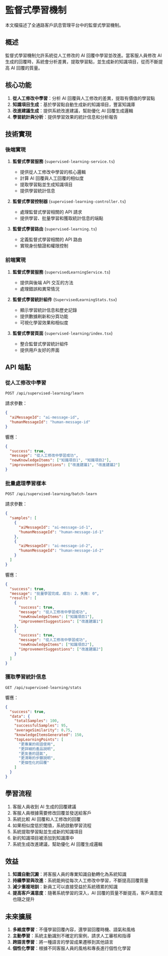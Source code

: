 # 監督式學習機制

本文檔描述了全通路客戶訊息管理平台中的監督式學習機制。

## 概述

監督式學習機制允許系統從人工修改的 AI 回覆中學習並改進。當客服人員修改 AI 生成的回覆時，系統會分析差異，提取學習點，並生成新的知識項目，從而不斷提高 AI 回覆的質量。

## 核心功能

1. **從人工修改中學習**：分析 AI 回覆與人工修改的差異，提取有價值的學習點
2. **知識項目生成**：基於學習點自動生成新的知識項目，豐富知識庫
3. **改進建議生成**：提供系統改進建議，幫助優化 AI 回覆生成邏輯
4. **學習統計與分析**：提供學習效果的統計信息和分析報告

## 技術實現

### 後端實現

1. **監督式學習服務** (`supervised-learning-service.ts`)
   - 提供從人工修改中學習的核心邏輯
   - 計算 AI 回覆與人工回覆的相似度
   - 提取學習點並生成知識項目
   - 提供學習統計信息

2. **監督式學習控制器** (`supervised-learning-controller.ts`)
   - 處理監督式學習相關的 API 請求
   - 提供學習、批量學習和獲取統計信息的端點

3. **監督式學習路由** (`supervised-learning.ts`)
   - 定義監督式學習相關的 API 路由
   - 實現身份驗證和權限控制

### 前端實現

1. **監督式學習服務** (`supervisedLearningService.ts`)
   - 提供與後端 API 交互的方法
   - 處理錯誤和異常情況

2. **監督式學習統計組件** (`SupervisedLearningStats.tsx`)
   - 顯示學習統計信息和歷史記錄
   - 提供數據刷新和分頁功能
   - 可視化學習效果和相似度

3. **監督式學習頁面** (`supervised-learning/index.tsx`)
   - 整合監督式學習統計組件
   - 提供用戶友好的界面

## API 端點

### 從人工修改中學習

```
POST /api/supervised-learning/learn
```

請求參數：
```json
{
  "aiMessageId": "ai-message-id",
  "humanMessageId": "human-message-id"
}
```

響應：
```json
{
  "success": true,
  "message": "從人工修改中學習成功",
  "newKnowledgeItems": ["知識項目1", "知識項目2"],
  "improvementSuggestions": ["改進建議1", "改進建議2"]
}
```

### 批量處理學習樣本

```
POST /api/supervised-learning/batch-learn
```

請求參數：
```json
{
  "samples": [
    {
      "aiMessageId": "ai-message-id-1",
      "humanMessageId": "human-message-id-1"
    },
    {
      "aiMessageId": "ai-message-id-2",
      "humanMessageId": "human-message-id-2"
    }
  ]
}
```

響應：
```json
{
  "success": true,
  "message": "批量學習完成，成功: 2，失敗: 0",
  "results": [
    {
      "success": true,
      "message": "從人工修改中學習成功",
      "newKnowledgeItems": ["知識項目1"],
      "improvementSuggestions": ["改進建議1"]
    },
    {
      "success": true,
      "message": "從人工修改中學習成功",
      "newKnowledgeItems": ["知識項目2"],
      "improvementSuggestions": ["改進建議2"]
    }
  ]
}
```

### 獲取學習統計信息

```
GET /api/supervised-learning/stats
```

響應：
```json
{
  "success": true,
  "data": {
    "totalSamples": 100,
    "successfulSamples": 95,
    "averageSimilarity": 0.75,
    "knowledgeItemsGenerated": 150,
    "topLearningPoints": [
      "更專業的術語使用",
      "更詳細的產品說明",
      "更友善的語氣",
      "更清晰的步驟說明",
      "更個性化的回覆"
    ]
  }
}
```

## 學習流程

1. 客服人員收到 AI 生成的回覆建議
2. 客服人員根據需要修改回覆並發送給客戶
3. 系統比較 AI 回覆和人工修改的回覆
4. 如果相似度低於閾值，系統啟動學習流程
5. 系統提取學習點並生成新的知識項目
6. 新的知識項目被添加到知識庫中
7. 系統生成改進建議，幫助優化 AI 回覆生成邏輯

## 效益

1. **知識自動沉澱**：將客服人員的專業知識自動轉化為系統知識
2. **持續學習與改進**：系統能夠從每次人工修改中學習，不斷提高回覆質量
3. **減少重複培訓**：新員工可以直接受益於系統積累的知識
4. **提高客戶滿意度**：隨著系統學習的深入，AI 回覆的質量不斷提高，客戶滿意度也隨之提升

## 未來擴展

1. **多維度學習**：不僅學習回覆內容，還學習回覆時機、語氣和風格
2. **主動學習**：系統主動識別不確定的案例，請求人工審核和指導
3. **跨語言學習**：將一種語言的學習成果遷移到其他語言
4. **個性化學習**：根據不同客服人員的風格和專長進行個性化學習